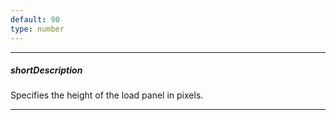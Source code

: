 ```yaml
---
default: 90
type: number
---
```

---
##### shortDescription
Specifies the height of the load panel in pixels.

---
